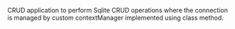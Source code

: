 CRUD application to perform Sqlite CRUD operations where the connection is managed by custom contextManager implemented using class method.
